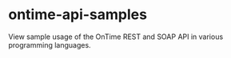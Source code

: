 # ontime-api-samples
View sample usage of the OnTime REST and SOAP API in various programming languages.
